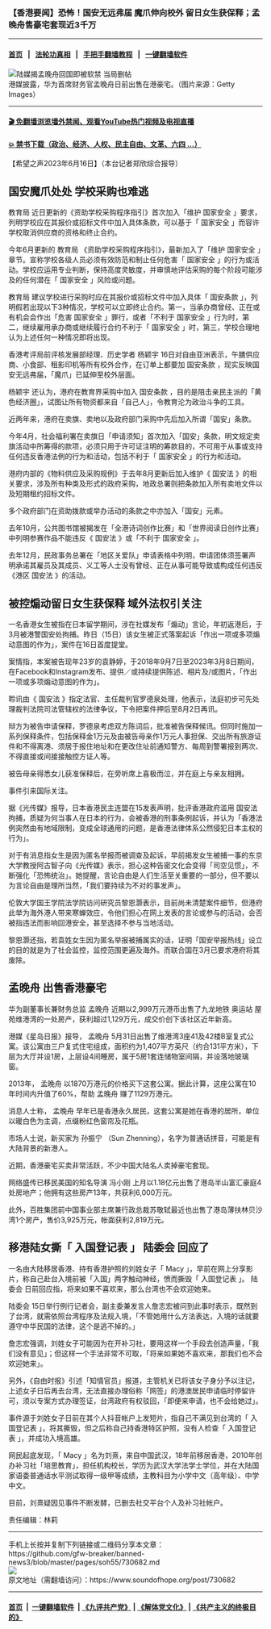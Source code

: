 ### 【香港要闻】恐怖！国安无远弗届 魔爪伸向校外 留日女生获保释；孟晚舟售豪宅套现近3千万
------------------------

#### [首页](https://github.com/gfw-breaker/banned-news3/blob/master/README.md) &nbsp;&nbsp;|&nbsp;&nbsp; [法轮功真相](https://github.com/begood0513/basic/blob/master/README.md)  &nbsp;&nbsp;|&nbsp;&nbsp; [手把手翻墙教程](https://github.com/gfw-breaker/guides/wiki)  &nbsp;&nbsp;|&nbsp;&nbsp; [一键翻墙软件](https://github.com/gfw-breaker/nogfw/blob/master/README.md)  



<div><img alt="陆媒揭孟晚舟回国即被软禁 当局删帖" src="https://img.soundofhope.org/2021-10/610-1633154907080.jpg"/>
<br/><figcaption class="caption">
 港媒披露，华为首席财务官孟晚舟日前出售在港豪宅。（图片来源：Getty Images）
</figcaption></div><hr/>

#### [ 🎬  免翻墙浏览墙外禁闻、观看YouTube热门视频及电视直播](https://github.com/gfw-breaker/HelloWorld)

#### [ 💥  禁书下载（政治、经济、人权、民主自由、文革、六四 ...）](https://github.com/gfw-breaker/books/blob/master/README.md)

<div><div class="Content__Wrapper sc-1bvya0-0 elmmKw article_body" data-checkusr="" itemprop="articleBody">
 <div id="post_place_1">
 </div>
 <p class="meta-top">
  <span class="meta">
   【希望之声2023年6月16日】（本台记者郑欣综合报导）
  </span>
 </p>
 <h2>
  国安魔爪处处 学校采购也难逃
 </h2>
 <p>
  <ok href="/term/393901">
   教育局
  </ok>
  近日更新的《资助学校采购程序指引》首次加入「维护
  <ok href="/term/3085">
   国家安全
  </ok>
  」要求，列明学校应在其报价或招标文件中加入具体条款，可以基于「
  <ok href="/term/3085">
   国家安全
  </ok>
  」而容许学校取消供应商的资格和终止合约。
 </p>
 <p>
  今年6月更新的
  <ok href="/term/393901">
   教育局
  </ok>
  《资助学校采购程序指引》，最新加入了「维护
  <ok href="/term/3085">
   国家安全
  </ok>
  」章节。宣称学校各级人员必须有效防范和制止任何危害「
  <ok href="/term/3085">
   国家安全
  </ok>
  」的行为或活动。学校应运用专业判断，保持高度灵敏度，并审慎地评估采购的每个阶段可能涉及的任何潜在「
  <ok href="/term/3085">
   国家安全
  </ok>
  」风险或问题。
 </p>
 <p>
  <ok href="/term/393901">
   教育局
  </ok>
  建议学校进行采购时应在其报价或招标文件中加入具体「
  <ok href="/term/862256">
   国安条款
  </ok>
  」，列明假若出现以下3种情况，学校可以立即终止合约。第一，当承办商曾经、正在或有机会会作出「危害
  <ok href="/term/3085">
   国家安全
  </ok>
  」罪行，或者「不利于
  <ok href="/term/3085">
   国家安全
  </ok>
  」行为时，第二，继续雇用承办商或继续履行合约不利于「
  <ok href="/term/3085">
   国家安全
  </ok>
  」时，第三，学校合理地认为上述任何一种情况即将出现。
 </p>
 <p>
  香港考评局前评核发展部经理、历史学者
  <ok href="/term/285145">
   杨颖宇
  </ok>
  16日对自由亚洲表示，午膳供应商、小食部、租影印机等所有校外合作，在订单上都要加
  <ok href="/term/862256">
   国安条款
  </ok>
  ，现实反映国安无远弗届，「魔爪」已延伸至校外层面。
 </p>
 <p>
  <ok href="/term/285145">
   杨颖宇
  </ok>
  还认为，港府在教育界采购中加入
  <ok href="/term/862256">
   国安条款
  </ok>
  ，目的是阻击亲民主派的「黄色经济圈」，试图让所有物资都来自「自己人」，令教育沦为政治斗争的工具。
 </p>
 <p>
  近两年来，港府在卖旗、卖地以及政府部门采购中先后加入所谓「国安」条款。
 </p>
 <p>
  今年4月，社会福利署在卖旗日「申请须知」首次加入「国安」条款，明文规定卖旗活动中所筹得的款项，必须只用于许可证注明的筹款目的，不可用于从事或支持任何违反香港法例的行为和活动，包括不利于「
  <ok href="/term/3085">
   国家安全
  </ok>
  」的行为和活动。
 </p>
 <p>
  港府内部的《物料供应及采购规例》于去年8月更新后加入维护《
  <ok href="/term/99050">
   国安法
  </ok>
  》的相关要求，涉及所有种类及形式的政府采购，地政总署则把条款加入所有卖地文件以及短期租约招标文件。
 </p>
 <p>
  多个政府部门在资助拨款或举办活动的条款之中亦加入「国安」元素。
 </p>
 <p>
  去年10月，公共图书馆被揭发在「全港诗词创作比赛」和「世界阅读日创作比赛」中列明参赛作品不能违反《
  <ok href="/term/99050">
   国安法
  </ok>
  》或「不利于
  <ok href="/term/3085">
   国家安全
  </ok>
  」。
 </p>
 <p>
  去年12月，民政事务总署在「地区关爱队」申请表格中列明，申请团体须签署声明承诺其雇员及其成员、义工等人士没有曾经、正在从事可能导致或构成任何违反《港区
  <ok href="/term/99050">
   国安法
  </ok>
  》的活动。
 </p>
 <h2>
  <strong>
   被控煽动留日女生获保释 域外法权引关注
  </strong>
 </h2>
 <p>
  一名香港女生被指在日本留学期间，涉在社媒发布「煽动」言论，年初返港后，于3月被港警国安处拘捕。昨日（15日）该女生被正式落案起诉「作出一项或多项煽动意图的作为」，案件在16日首度提堂。
 </p>
 <p>
  案情指，本案被告现年23岁的袁静婷，于2018年9月7日至2023年3月8日期间，在Facebook和Instagram发布、提供／或持续提供陈述、相片及/或图片，「作出一项或多项煽动意图的作为」。
 </p>
 <p>
  聆讯由《
  <ok href="/term/99050">
   国安法
  </ok>
  》指定法官、主任裁判官罗德泉处理，他表示，法庭初步可先处理裁判法院司法管辖权的法律争议，下令把案件押后至8月2日再讯。
 </p>
 <p>
  辩方为被告申请保释，罗德泉考虑双方陈词后，批准被告保释候讯。但同时施加一系列保释条件，包括保释金1万元及由被告母亲作1万元人事担保、交出所有旅游证件和不得离港、须居于报住地址和在更改住址前通知警方、每周到警署报到两次、不得直接或间接接触控方证人等。
 </p>
 <p>
  被告母亲得悉女儿获准保释后，在旁听席上喜极而泣，并在庭上与亲友相拥。
 </p>
 <p>
  事件引来国际关注。
 </p>
 <p>
  据《光传媒》报导，日本香港民主连盟在15发表声明，批评香港政府滥用
  <ok href="/term/99050">
   国安法
  </ok>
  拘捕，质疑为何当事人在日本的行为，会被香港的刑事条例起诉，并认为「香港法例突然由有地域限制，变成全球通用的问题，是香港法律体系公然侵犯日本主权的行为」。
 </p>
 <p>
  对于有消息指女生是因为匿名举报而被调查及起诉，早前揭发女生被捕一事的东京大学教授阿古智子向《光传媒》表示，担心这种告密文化会变得「司空见惯」，不断强化「恐怖统治」。她提醒，言论自由是人们生活至关重要的一部分，但不要以为言论自由是理所当然，「我们要持续为不对的事发声」。
 </p>
 <p>
  伦敦大学国王学院法学院访问研究员黎恩灏表示，目前尚未清楚案件细节，但港府此举为海外港人带来寒蝉效应，令他们担心在网上发表的言论或参与的活动，会否被指违法而影响回港安全，甚至选择不参与当地活动。
 </p>
 <p>
  黎恩灏还指，若袁姓女生因为匿名举报被捕属实的话，证明「国安举报热线」设立的目的就是为了社会监控，监控范围更遍及海外。而联合国在3月已要求港府将其废除。
 </p>
 <h2>
  <strong>
   <ok href="/term/7603">
    孟晚舟
   </ok>
   出售香港豪宅
  </strong>
 </h2>
 <p>
  华为副董事长兼财务总监
  <ok href="/term/7603">
   孟晚舟
  </ok>
  近期以2,999万元港币出售了九龙地铁
  <ok href="/term/881318">
   奥运站
  </ok>
  屋苑维港湾的一处房产，获利超过1,129万元，成交价创下该社区近年新高。
 </p>
 <p>
  港媒《星岛日报》报导，
  <ok href="/term/7603">
   孟晚舟
  </ok>
  5月31日出售了维港湾3座41及42楼B室复式公寓。该公寓由三户复式住宅组成，面积约为1,407平方英尺（约合131平方米），下层为大厅并设1房，上层设4间睡房，属于5房1套连储物室间隔，并设落地玻璃窗。
 </p>
 <p>
  2013年，
  <ok href="/term/7603">
   孟晚舟
  </ok>
  以1870万港元的价格买下这套公寓。据此计算，这座公寓在10年时间内升值了60%，帮助
  <ok href="/term/7603">
   孟晚舟
  </ok>
  赚了1129万港元。
 </p>
 <p>
  消息人士称，
  <ok href="/term/7603">
   孟晚舟
  </ok>
  早年已是香港永久居民，这套公寓是她在香港的居所，单位以暖白色为主调，点缀粉红色窗帘及花瓶。
 </p>
 <p>
  市场人士说，新买家为
  <ok href="/term/881321">
   孙振宁
  </ok>
  （Sun Zhenning），名字为普通话拼音，可能是有大陆背景的新港人。
 </p>
 <p>
  近期，香港豪宅买卖非常活跃，不少中国大陆名人卖掉豪宅套现。
 </p>
 <p>
  网络盛传已移民美国的知名导演
  <ok href="/term/16882">
   冯小刚
  </ok>
  上月以1.18亿元出售了港岛半山富汇豪庭4处房地产；他拥有这些房产13年，共获利6,000万元。
 </p>
 <p>
  此外，百胜集团前中国事业部主席兼行政总裁苏敬轼最近也出售了港岛薄扶林贝沙湾1个房产，售价3,925万元，帐面获利2,819万元。
 </p>
 <h2>
  <strong>
   移港陆女撕「
   <ok href="/term/881024">
    入国登记表
   </ok>
   」
   <ok href="/term/9948">
    陆委会
   </ok>
   回应了
  </strong>
 </h2>
 <p>
  一名由大陆移居香港、持有香港护照的刘姓女子「
  <ok href="/term/653486">
   Macy
  </ok>
  」，早前在网上分享影片，称自己赴台入境前被「入国」两字触动神经，愤而撕毁「
  <ok href="/term/881024">
   入国登记表
  </ok>
  」。
  <ok href="/term/9948">
   陆委会
  </ok>
  日前回应指，将来如果不喜欢来，那么台湾也不会欢迎她来。
 </p>
 <p>
  <ok href="/term/9948">
   陆委会
  </ok>
  15日举行例行记者会，副主委兼发言人詹志宏被问到此事时表示，既然到了台湾，就需依照台湾程序及法规入境，「不管她用什么方法表达，入境的话就要遵守中华民国的法律，这个是逃不掉的。」
 </p>
 <p>
  詹志宏强调，刘姓女子可能因为在开补习社，要用这样一个手段去创造声量，「我们没有意见」；但这样一个手法非常不可取，「将来如果她不喜欢来，那我们也不会欢迎她来」。
 </p>
 <p>
  另外，《自由时报》引述「知情官员」报道，主管机关已将该女子身分予以注记，上述女子日后再去台湾，无法直接办理俗称「网签」的港澳居民申请临时停留许可，须以专案方式办理签证，台湾政府有权驳回，「即便来申请，也不会给她过」。
 </p>
 <p>
  事件源于刘姓女子日前在其个人抖音帐户上发短片，指自己不满见到台湾的「
  <ok href="/term/881024">
   入国登记表
  </ok>
  」，将其撕毁，但之后称自己持香港特区护照，没有人检查「
  <ok href="/term/881024">
   入国登记表
  </ok>
  」，并成功入境高雄。
 </p>
 <p>
  网民起底发现，「
  <ok href="/term/653486">
   Macy
  </ok>
  」名为刘熹，来自中国武汉，18年前移居香港，2010年创办补习社「培思教育」，担任机构校长，学历为武汉大学法学士学位，并在大陆国家语委普通话水平测试取得一级甲等成绩，主教科目为小学中文（高年级）、中学中文。
 </p>
 <p>
  目前，刘熹疑因见事件不断发酵，已删去社交平台个人及补习社帐户。
 </p>
 <p class="meta-btm">
  责任编辑：林莉
 </p>
</div>
</div>
<hr/>
手机上长按并复制下列链接或二维码分享本文章：<br/>
https://github.com/gfw-breaker/banned-news3/blob/master/pages/soh55/730682.md <br/>
<a href='https://github.com/gfw-breaker/banned-news3/blob/master/pages/soh55/730682.md'><img src='https://github.com/gfw-breaker/banned-news3/blob/master/pages/soh55/730682.md.png'/></a> <br/>
原文地址（需翻墙访问）：https://www.soundofhope.org/post/730682


------------------------
#### [首页](https://github.com/gfw-breaker/banned-news3/blob/master/README.md) &nbsp;|&nbsp; [一键翻墙软件](https://github.com/gfw-breaker/nogfw/blob/master/README.md) &nbsp;| [《九评共产党》](https://github.com/gfw-breaker/9ping.md/blob/master/README.md#九评之一评共产党是什么) | [《解体党文化》](https://github.com/gfw-breaker/jtdwh.md/blob/master/README.md) | [《共产主义的终极目的》](https://github.com/gfw-breaker/gczydzjmd.md/blob/master/README.md)


<img src='http://gfw-breaker.win/banned-news3/pages/soh55/730682.md' width='0px' height='0px'/>